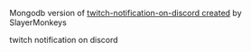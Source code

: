 Mongodb version of [twitch-notification-on-discord created](https://github.com/Le-labot/twitch-notification-on-discord) by SlayerMonkeys

twitch notification on discord
